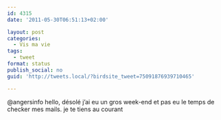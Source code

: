 ```yaml
---
id: 4315
date: '2011-05-30T06:51:13+02:00'

layout: post
categories:
  - Vis ma vie
tags:
  - tweet
format: status
publish_social: no
guid: 'http://tweets.local/?birdsite_tweet=75091876939710465'

---
```


@angersinfo hello, désolé j’ai eu un gros week-end et pas eu le temps de checker mes mails. je te tiens au courant
